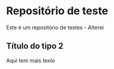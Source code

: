 # Repositório de teste
Este é um repositório de testes - Alterei
## Título do tipo 2
Aqui tem mais texto
